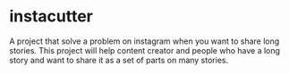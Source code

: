 # instacutter
A project that solve a problem on instagram when you want to share long stories. This project will help content creator and people who have a long story and want to share it as a set of parts on many stories.
